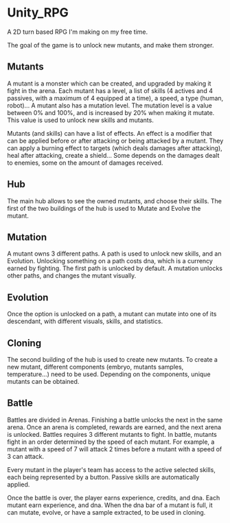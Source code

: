 # Unity_RPG

A 2D turn based RPG I'm making on my free time.

The goal of the game is to unlock new mutants, and make them stronger.

## Mutants

A mutant is a monster which can be created, and upgraded by making it fight in the arena.
Each mutant has a level, a list of skills (4 actives and 4 passives, with a maximum of 4 equipped at a time), a speed, a type (human, robot)...
A mutant also has a mutation level. The mutation level is a value between 0% and 100%, and is increased by 20% when making it mutate. This value is used to unlock new skills and mutants.

Mutants (and skills) can have a list of effects.
An effect is a modifier that can be applied before or after attacking or being attacked by a mutant.
They can apply a burning effect to targets (which deals damages after attacking), heal after attacking, create a shield...
Some depends on the damages dealt to enemies, some on the amount of damages received.

## Hub

The main hub allows to see the owned mutants, and choose their skills.
The first of the two buildings of the hub is used to Mutate and Evolve the mutant.

## Mutation

A mutant owns 3 different paths. A path is used to unlock new skills, and an Evolution. Unlocking something on a path costs dna, which is a currency earned by fighting.
The first path is unlocked by default.
A mutation unlocks other paths, and changes the mutant visually.

## Evolution

Once the option is unlocked on a path, a mutant can mutate into one of its descendant, with different visuals, skills, and statistics.

## Cloning

The second building of the hub is used to create new mutants. To create a new mutant, different components (embryo, mutants samples, temperature...) need to be used.
Depending on the components, unique mutants can be obtained.

## Battle

Battles are divided in Arenas. Finishing a battle unlocks the next in the same arena. Once an arena is completed, rewards are earned, and the next arena is unlocked.
Battles requires 3 different mutants to fight. 
In battle, mutants fight in an order determined by the speed of each mutant. For example, a mutant with a speed of 7 will attack 2 times before a mutant with a speed of 3 can attack.

Every mutant in the player's team has access to the active selected skills, each being represented by a button. Passive skills are automatically applied.

Once the battle is over, the player earns experience, credits, and dna.
Each mutant earn experience, and dna. When the dna bar of a mutant is full, it can mutate, evolve, or have a sample extracted, to be used in cloning.
